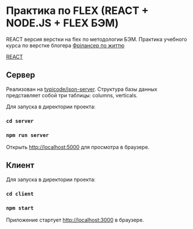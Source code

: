 # Практика по FLEX (REACT + NODE.JS + FLEX БЭМ)

 REACT версия верстки на flex по методологии БЭМ. Практика учебного курса по верстке блогера [Фрілансер по життю](https://www.youtube.com/channel/UCedskVwIKiZJsO8XdJdLKnA)

[REACT](https://reactjs.org/)

## Сервер

Реализован на [typicode/json-server](https://github.com/typicode/json-server).
Структура базы данных представляет собой три таблицы: columns, verticals.

Для запуска в директории проекта:

### `cd server`

### `npm run server`

Открыть [http://localhost:5000](http://localhost:5000) для просмотра в браузере.

## Клиент

Для запуска в директории проекта:

### `cd client`

### `npm start`

Приложение стартует [http://localhost:3000](http://localhost:3000) в браузере.
